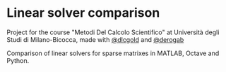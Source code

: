 # Linear solver comparison

Project for the course "Metodi Del Calcolo Scientifico" at Università degli Studi di Milano-Bicocca, made with [@dlcgold](https://github.com/dlcgold/) and [@derogab](https://github.com/derogab/)

Comparison of linear solvers for sparse matrixes in MATLAB, Octave and Python.
